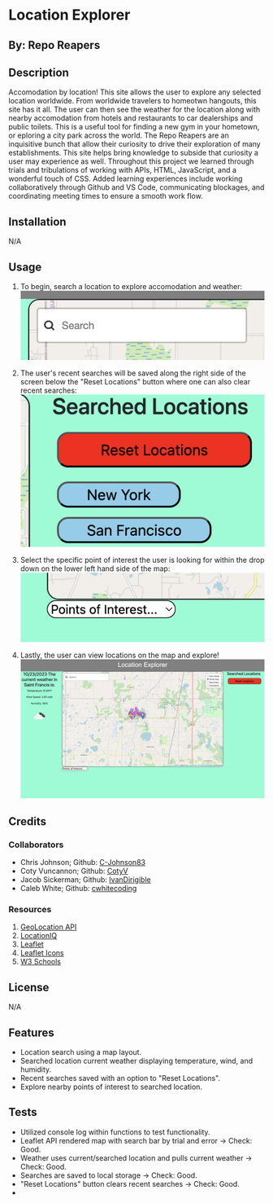 # Location Explorer
## By: Repo Reapers

## Description

Accomodation by location! This site allows the user to explore any selected location worldwide. From worldwide travelers to homeotwn hangouts, this site has it all. The user can then see the weather for the location along with nearby accomodation from hotels and restaurants to car dealerships and public toilets. This is a useful tool for finding a new gym in your hometown, or eploring a city park across the world. The Repo Reapers are an inquisitive bunch that allow their curiosity to drive their exploration of many establishments. This site helps bring knowledge to subside that curiosity a user may experience as well. Throughout this project we learned through trials and tribulations of working with APIs, HTML, JavaScript, and a wonderful touch of CSS. Added learning experiences include working collaboratively through Github and VS Code, communicating blockages, and coordinating meeting times to ensure a smooth work flow. 

## Installation

N/A

## Usage

1. To begin, search a location to explore accomodation and weather:
![Search Bar](/assets/images/readme/searchbar.png)


2. The user's recent searches will be saved along the right side of the screen below the "Reset Locations" button where one can also clear recent searches:
![Recent History](/assets/images/readme/recentHistory.png)


3. Select the specific point of interest the user is looking for within the drop down on the lower left hand side of the map:
![Points of Interest](/assets/images/readme/POIbutton.png)


4. Lastly, the user can view locations on the map and explore!
![Explore](/assets/images/readme/explore.png)

## Credits

### Collaborators
- Chris Johnson; Github: [C-Johnson83](https://github.com/C-Johnson83)
- Coty Vuncannon; Github: [CotyV](https://github.com/CotyV)
- Jacob Sickerman; Github: [IvanDirigible](https://github.com/IvanDirigible)
- Caleb White; Github: [cwhitecoding](https://github.com/cwhitecoding)

### Resources

1. [GeoLocation API](https://developer.mozilla.org/en-US/docs/Web/API/Geolocation_API)
2. [LocationIQ](https://docs.locationiq.com/docs)
3. [Leaflet](https://leafletjs.com/reference.html)
4. [Leaflet Icons](https://leafletjs.com/examples/custom-icons/)
5. [W3 Schools](https://www.w3schools.com/)

## License

N/A

## Features

- Location search using a map layout.
- Searched location current weather displaying temperature, wind, and humidity.
- Recent searches saved with an option to "Reset Locations".
- Explore nearby points of interest to searched location.

## Tests

- Utilized console log within functions to test functionality.
- Leaflet API rendered map with search bar by trial and error -> Check: Good.
- Weather uses current/searched location and pulls current weather -> Check: Good.
- Searches are saved to local storage -> Check: Good.
- "Reset Locations" button clears recent searches -> Check: Good.
- 